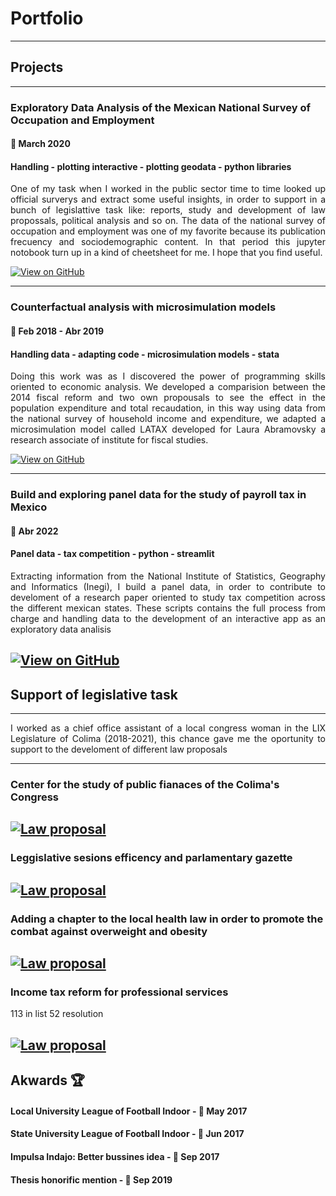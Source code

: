 # Portfolio
---
## Projects
---
### Exploratory Data Analysis of the Mexican National Survey of Occupation and Employment
#### 📅 March 2020 
#### Handling - plotting interactive - plotting geodata - python libraries

<div align = "justify">One of my task when I worked in the public sector time to time looked up official surverys and extract some useful insights, in order to support in a bunch of legislattive task like: reports, study and development of law propossals, political analysis and so on. The data of the national survey of occupation and employment was one of my favorite because its publication frecuency and sociodemographic content. In that period this jupyter notobook turn up in a kind of cheetsheet for me. I hope that you find useful.</div>

[![View on GitHub](https://img.shields.io/badge/GitHub-View_on_GitHub-blue?logo=GitHub)](https://github.com/harellano1)

---

### Counterfactual analysis with microsimulation models
#### 📅 Feb 2018 - Abr 2019
#### Handling data - adapting code - microsimulation models - stata

<div align = "justify">Doing this work was as I discovered the power of programming skills oriented to economic analysis. We developed a comparision between the 2014 fiscal reform and two own propousals to see the effect in the population expenditure and total recaudation, in this way using data from the national survey of household income and expenditure, we adapted a microsimulation model called LATAX developed for Laura Abramovsky a research associate of institute for fiscal studies.</div> 

[![View on GitHub](https://img.shields.io/badge/GitHub-View_on_GitHub-blue?logo=GitHub)](https://github.com/harellano1)

---

### Build and exploring panel data for the study of payroll tax in Mexico
#### 📅 Abr 2022
#### Panel data - tax competition - python - streamlit

<div align = "justify">Extracting information from the National Institute of Statistics, Geography and Informatics (Inegi), I build a panel data, in order to contribute to develoment of a research paper oriented to study tax competition across the different mexican states. These scripts contains the full process from charge and handling data to the development of an interactive app as an exploratory data analisis</div>

[![View on GitHub](https://img.shields.io/badge/GitHub-View_on_GitHub-blue?logo=GitHub)](https://github.com/harellano1)
---

## Support of legislative task
---
<div align = "justify">I worked as a chief office assistant of a local congress woman in the LIX Legislature of Colima (2018-2021), this chance gave me the oportunity to support to the develoment of different law proposals</div>

---
### Center for the study of public fianaces of the Colima's Congress

[![Law proposal](https://img.shields.io/badge/PDF-Open_Research_Poster-blue?logo=adobe-acrobat-reader&logoColor=white)](https://www.congresocol.gob.mx/web/Sistema/uploads/Iniciativas/INIC%20REF%20DIP%20MALU.pdf)
---
### Leggislative sesions efficency and parlamentary gazette
[![Law proposal](https://img.shields.io/badge/PDF-Open_Research_Poster-blue?logo=adobe-acrobat-reader&logoColor=white)](pdf/bac2018.pdf)
---
### Adding a chapter to the local health law in order to promote the combat against overweight and obesity
[![Law proposal](https://img.shields.io/badge/PDF-Open_Research_Poster-blue?logo=adobe-acrobat-reader&logoColor=white)](pdf/bac2018.pdf)
---
### Income tax reform for professional services
113 in list
52 resolution

[![Law proposal](https://img.shields.io/badge/PDF-Open_Research_Poster-blue?logo=adobe-acrobat-reader&logoColor=white)](pdf/bac2018.pdf)
---

## Akwards 🏆

#### Local University League of Football Indoor - 📅 May 2017

#### State University League of Football Indoor - 📅 Jun 2017

#### Impulsa Indajo: Better bussines idea - 📅 Sep 2017

#### Thesis honorific mention - 📅 Sep 2019

